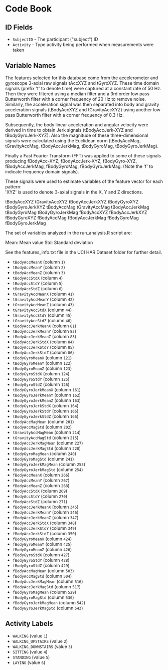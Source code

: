 # Code Book

## ID Fields

* `SubjectID` - The participant ("subject") ID
* `Activity` - Type activity being performed when measurements were taken

## Variable Names

The features selected for this database come from the accelerometer and gyroscope 3-axial raw signals tAccXYZ and tGyroXYZ. These time domain signals (prefix 't' to denote time) were captured at a constant rate of 50 Hz. Then they were filtered using a median filter and a 3rd order low pass Butterworth filter with a corner frequency of 20 Hz to remove noise. Similarly, the acceleration signal was then separated into body and gravity acceleration signals (tBodyAccXYZ and tGravityAccXYZ) using another low pass Butterworth filter with a corner frequency of 0.3 Hz. 

Subsequently, the body linear acceleration and angular velocity were derived in time to obtain Jerk signals (tBodyAccJerk-XYZ and tBodyGyroJerk-XYZ). Also the magnitude of these three-dimensional signals were calculated using the Euclidean norm (tBodyAccMag, tGravityAccMag, tBodyAccJerkMag, tBodyGyroMag, tBodyGyroJerkMag). 

Finally a Fast Fourier Transform (FFT) was applied to some of these signals producing fBodyAcc-XYZ, fBodyAccJerk-XYZ, fBodyGyro-XYZ, fBodyAccJerkMag, fBodyGyroMag, fBodyGyroJerkMag. (Note the 'f' to indicate frequency domain signals). 

These signals were used to estimate variables of the feature vector for each pattern:  
'XYZ' is used to denote 3-axial signals in the X, Y and Z directions.

tBodyAccXYZ
tGravityAccXYZ
tBodyAccJerkXYZ
tBodyGyroXYZ
tBodyGyroJerkXYZ
tBodyAccMag
tGravityAccMag
tBodyAccJerkMag
tBodyGyroMag
tBodyGyroJerkMag
fBodyAccXYZ
fBodyAccJerkXYZ
fBodyGyroXYZ
fBodyAccMag
fBodyAccJerkMag
fBodyGyroMag
fBodyGyroJerkMag

The set of variables analyzed in the run_analysis.R script are: 

Mean: Mean value
Std: Standard deviation

See the features_info.txt file in the UCI HAR Dataset folder for further detail.

* `tBodyAccMeanX` (column `1`)
* `tBodyAccMeanY` (column `2`)
* `tBodyAccMeanZ` (column `3`)
* `tBodyAccStdX` (column `4`)
* `tBodyAccStdY` (column `5`)
* `tBodyAccStdZ` (column `6`)
* `tGravityAccMeanX` (column `41`)
* `tGravityAccMeanY` (column `42`)
* `tGravityAccMeanZ` (column `43`)
* `tGravityAccStdX` (column `44`)
* `tGravityAccStdY` (column `45`)
* `tGravityAccStdZ` (column `46`)
* `tBodyAccJerkMeanX` (column `81`)
* `tBodyAccJerkMeanY` (column `82`)
* `tBodyAccJerkMeanZ` (column `83`)
* `tBodyAccJerkStdX` (column `84`)
* `tBodyAccJerkStdY` (column `85`)
* `tBodyAccJerkStdZ` (column `86`)
* `tBodyGyroMeanX` (column `121`)
* `tBodyGyroMeanY` (column `122`)
* `tBodyGyroMeanZ` (column `123`)
* `tBodyGyroStdX` (column `124`)
* `tBodyGyroStdY` (column `125`)
* `tBodyGyroStdZ` (column `126`)
* `tBodyGyroJerkMeanX` (column `161`)
* `tBodyGyroJerkMeanY` (column `162`)
* `tBodyGyroJerkMeanZ` (column `163`)
* `tBodyGyroJerkStdX` (column `164`)
* `tBodyGyroJerkStdY` (column `165`)
* `tBodyGyroJerkStdZ` (column `166`)
* `tBodyAccMagMean` (column `201`)
* `tBodyAccMagStd` (column `202`)
* `tGravityAccMagMean` (column `214`)
* `tGravityAccMagStd` (column `215`)
* `tBodyAccJerkMagMean` (column `227`)
* `tBodyAccJerkMagStd` (column `228`)
* `tBodyGyroMagMean` (column `240`)
* `tBodyGyroMagStd` (column `241`)
* `tBodyGyroJerkMagMean` (column `253`)
* `tBodyGyroJerkMagStd` (column `254`)
* `fBodyAccMeanX` (column `266`)
* `fBodyAccMeanY` (column `267`)
* `fBodyAccMeanZ` (column `268`)
* `fBodyAccStdX` (column `269`)
* `fBodyAccStdY` (column `270`)
* `fBodyAccStdZ` (column `271`)
* `fBodyAccJerkMeanX` (column `345`)
* `fBodyAccJerkMeanY` (column `346`)
* `fBodyAccJerkMeanZ` (column `347`)
* `fBodyAccJerkStdX` (column `348`)
* `fBodyAccJerkStdY` (column `349`)
* `fBodyAccJerkStdZ` (column `350`)
* `fBodyGyroMeanX` (column `424`)
* `fBodyGyroMeanY` (column `425`)
* `fBodyGyroMeanZ` (column `426`)
* `fBodyGyroStdX` (column `427`)
* `fBodyGyroStdY` (column `428`)
* `fBodyGyroStdZ` (column `429`)
* `fBodyAccMagMean` (column `503`)
* `fBodyAccMagStd` (column `504`)
* `fBodyAccJerkMagMean` (column `516`)
* `fBodyAccJerkMagStd` (column `517`)
* `fBodyGyroMagMean` (column `529`)
* `fBodyGyroMagStd` (column `530`)
* `fBodyGyroJerkMagMean` (column `542`)
* `fBodyGyroJerkMagStd` (column `543`)

## Activity Labels

* `WALKING` (value `1`)
* `WALKING_UPSTAIRS` (value `2`)
* `WALKING_DOWNSTAIRS` (value `3`)
* `SITTING` (value `4`)
* `STANDING` (value `5`)
* `LAYING` (value `6`)
